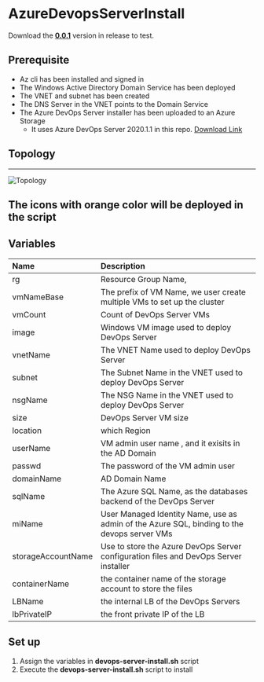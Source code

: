 # AzureDevopsServerInstall
Download the <b>[0.0.1](https://github.com/DanielWangZhanggui/AzureDevopsServerInstall/releases/tag/0.01)</b> version in release to test.
## Prerequisite
- Az cli has been installed and signed in
- The Windows Active Directory Domain Service has been deployed
- The VNET and subnet has been created
- The DNS Server in the VNET points to the Domain Service 
- The Azure DevOps Server installer has been uploaded to an Azure Storage 
  - It uses Azure DevOps Server 2020.1.1 in this repo. [Download Link](https://docs.microsoft.com/en-us/azure/devops/server/download/azuredevopsserver?view=azure-devops#download-the-latest-release)
## Topology

---

![Topology](https://user-images.githubusercontent.com/4372694/148360312-a3d838e0-8799-4c17-ba62-61a1fffe9e95.png)

The icons with orange color will be deployed in the script
---


## Variables 
| Name      | Description |
| :---  | :--- |
| rg    | Resource Group Name, 
| vmNameBase | The prefix of VM Name, we user create multiple VMs to set up the cluster
| vmCount | Count of DevOps Server VMs|
| image | Windows VM image used to deploy DevOps Server | 
| vnetName | The VNET Name used to deploy DevOps Server|
| subnet | The Subnet Name in the VNET used to deploy DevOps Server |
| nsgName | The NSG Name in the VNET used to deploy DevOps Server |
| size | DevOps Server VM size |
| location | which Region |
| userName | VM admin user name , and it exisits in the AD Domain |
| passwd | The password of the VM admin user|
| domainName | AD Domain Name |
| sqlName | The Azure SQL Name, as the databases backend of the DevOps Server |
| miName | User Managed Identity Name, use as admin of the Azure SQL, binding to the devops server VMs |
| storageAccountName | Use to store the Azure DevOps Server configuration files and DevOps Server installer |
| containerName | the container name of the storage account to store the files |
| LBName | the internal LB of the DevOps Servers |
| lbPrivateIP | the front private IP of the LB |

## Set up
1. Assign the variables  in <b>devops-server-install.sh</b>  script
2. Execute the <b>devops-server-install.sh</b> script to install
